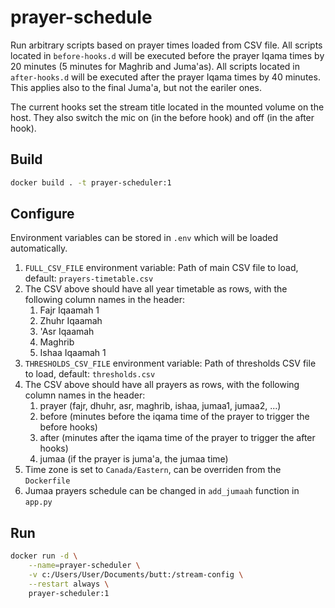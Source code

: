 # prayer-schedule

Run arbitrary scripts based on prayer times loaded from CSV file.
All scripts located in `before-hooks.d` will be executed before the prayer
Iqama times by 20 minutes (5 minutes for Maghrib and Juma'as).
All scripts located in `after-hooks.d` will be executed after the prayer
Iqama times by 40 minutes. This applies also to the final Juma'a, but not the
eariler ones.

The current hooks set the stream title located in the mounted volume on the host.
They also switch the mic on (in the before hook) and off (in the after hook).

## Build

```bash
docker build . -t prayer-scheduler:1
```

## Configure

Environment variables can be stored in `.env` which will be loaded automatically.

1. `FULL_CSV_FILE` environment variable: Path of main CSV file to load, default: `prayers-timetable.csv`
1. The CSV above should have all year timetable as rows, with the following column names in the header:
    1. Fajr Iqaamah 1
    1. Zhuhr Iqaamah
    1. 'Asr Iqaamah
    1. Maghrib
    1. Ishaa Iqaamah 1
1. `THRESHOLDS_CSV_FILE` environment variable: Path of thresholds CSV file to load, default: `thresholds.csv`
1. The CSV above should have all prayers as rows, with the following column names in the header:
    1. prayer (fajr, dhuhr, asr, maghrib, ishaa, jumaa1, jumaa2, ...)
    1. before (minutes before the iqama time of the prayer to trigger the before hooks)
    1. after (minutes after the iqama time of the prayer to trigger the after hooks)
    1. jumaa (if the prayer is juma'a, the jumaa time)
1. Time zone is set to `Canada/Eastern`, can be overriden from the `Dockerfile`
1. Jumaa prayers schedule can be changed in `add_jumaah` function in `app.py` 

## Run

```bash
docker run -d \
    --name=prayer-scheduler \
    -v c:/Users/User/Documents/butt:/stream-config \
    --restart always \
    prayer-scheduler:1
```
